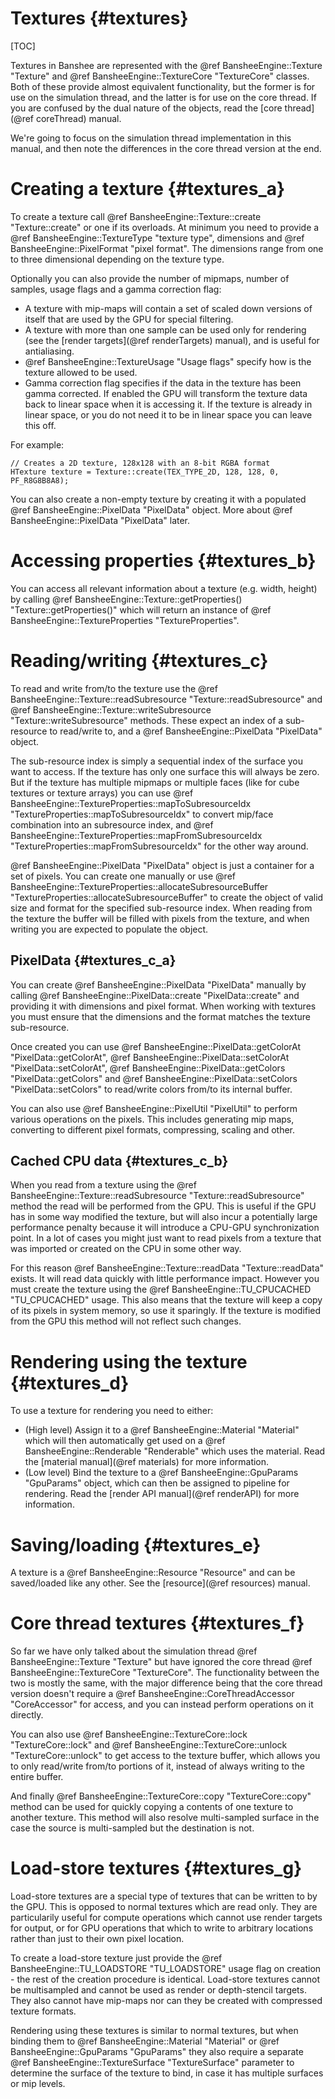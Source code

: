 Textures									{#textures}
===============
[TOC]

Textures in Banshee are represented with the @ref BansheeEngine::Texture "Texture" and @ref BansheeEngine::TextureCore "TextureCore" classes. Both of these provide almost equivalent functionality, but the former is for use on the simulation thread, and the latter is for use on the core thread. If you are confused by the dual nature of the objects, read the [core thread](@ref coreThread) manual. 

We're going to focus on the simulation thread implementation in this manual, and then note the differences in the core thread version at the end.

# Creating a texture {#textures_a}
To create a texture call @ref BansheeEngine::Texture::create "Texture::create" or one if its overloads. At minimum you need to provide a @ref BansheeEngine::TextureType "texture type", dimensions and @ref BansheeEngine::PixelFormat "pixel format". The dimensions range from one to three dimensional depending on the texture type.

Optionally you can also provide the number of mipmaps, number of samples, usage flags and a gamma correction flag:
 - A texture with mip-maps will contain a set of scaled down versions of itself that are used by the GPU for special filtering. 
 - A texture with more than one sample can be used only for rendering (see the [render targets](@ref renderTargets) manual), and is useful for antialiasing.
 - @ref BansheeEngine::TextureUsage "Usage flags" specify how is the texture allowed to be used.
 - Gamma correction flag specifies if the data in the texture has been gamma corrected. If enabled the GPU will transform the texture data back to linear space when it is accessing it. If the texture is already in linear space, or you do not need it to be in linear space you can leave this off.
 
For example:
~~~~~~~~~~~~~{.cpp}
// Creates a 2D texture, 128x128 with an 8-bit RGBA format
HTexture texture = Texture::create(TEX_TYPE_2D, 128, 128, 0, PF_R8G8B8A8);
~~~~~~~~~~~~~ 

You can also create a non-empty texture by creating it with a populated @ref BansheeEngine::PixelData "PixelData" object. More about @ref BansheeEngine::PixelData "PixelData" later.
 
# Accessing properties {#textures_b} 
You can access all relevant information about a texture (e.g. width, height) by calling @ref BansheeEngine::Texture::getProperties() "Texture::getProperties()" which will return an instance of @ref BansheeEngine::TextureProperties "TextureProperties". 
 
# Reading/writing {#textures_c}
To read and write from/to the texture use the @ref BansheeEngine::Texture::readSubresource "Texture::readSubresource" and @ref BansheeEngine::Texture::writeSubresource "Texture::writeSubresource" methods. These expect an index of a sub-resource to read/write to, and a @ref BansheeEngine::PixelData "PixelData" object.

The sub-resource index is simply a sequential index of the surface you want to access. If the texture has only one surface this will always be zero. But if the texture has multiple mipmaps or multiple faces (like for cube textures or texture arrays) you can use @ref BansheeEngine::TextureProperties::mapToSubresourceIdx "TextureProperties::mapToSubresourceIdx" to convert mip/face combination into an subresource index, and @ref BansheeEngine::TextureProperties::mapFromSubresourceIdx "TextureProperties::mapFromSubresourceIdx" for the other way around.

@ref BansheeEngine::PixelData "PixelData" object is just a container for a set of pixels. You can create one manually or use @ref BansheeEngine::TextureProperties::allocateSubresourceBuffer "TextureProperties::allocateSubresourceBuffer" to create the object of valid size and format for the specified sub-resource index. When reading from the texture the buffer will be filled with pixels from the texture, and when writing you are expected to populate the object.

## PixelData {#textures_c_a}
You can create @ref BansheeEngine::PixelData "PixelData" manually by calling @ref BansheeEngine::PixelData::create "PixelData::create" and providing it with dimensions and pixel format. When working with textures you must ensure that the dimensions and the format matches the texture sub-resource.

Once created you can use @ref BansheeEngine::PixelData::getColorAt "PixelData::getColorAt", @ref BansheeEngine::PixelData::setColorAt "PixelData::setColorAt", @ref BansheeEngine::PixelData::getColors "PixelData::getColors" and @ref BansheeEngine::PixelData::setColors "PixelData::setColors" to read/write colors from/to its internal buffer.

You can also use @ref BansheeEngine::PixelUtil "PixelUtil" to perform various operations on the pixels. This includes generating mip maps, converting to different pixel formats, compressing, scaling and other.

## Cached CPU data {#textures_c_b}
When you read from a texture using the @ref BansheeEngine::Texture::readSubresource "Texture::readSubresource" method the read will be performed from the GPU. This is useful if the GPU has in some way modified the texture, but will also incur a potentially large performance penalty because it will introduce a CPU-GPU synchronization point. In a lot of cases you might just want to read pixels from a texture that was imported or created on the CPU in some other way.

For this reason @ref BansheeEngine::Texture::readData "Texture::readData" exists. It will read data quickly with little performance impact. However you must create the texture using the @ref BansheeEngine::TU_CPUCACHED "TU_CPUCACHED" usage. This also means that the texture will keep a copy of its pixels in system memory, so use it sparingly. If the texture is modified from the GPU this method will not reflect such changes.

# Rendering using the texture {#textures_d}
To use a texture for rendering you need to either:
 - (High level) Assign it to a @ref BansheeEngine::Material "Material" which will then automatically get used on a @ref BansheeEngine::Renderable "Renderable" which uses the material. Read the [material manual](@ref materials) for more information.
 - (Low level) Bind the texture to a @ref BansheeEngine::GpuParams "GpuParams" object, which can then be assigned to pipeline for rendering. Read the [render API manual](@ref renderAPI) for more information.

# Saving/loading {#textures_e}
A texture is a @ref BansheeEngine::Resource "Resource" and can be saved/loaded like any other. See the [resource](@ref resources) manual.

# Core thread textures {#textures_f}
So far we have only talked about the simulation thread @ref BansheeEngine::Texture "Texture" but have ignored the core thread @ref BansheeEngine::TextureCore "TextureCore". The functionality between the two is mostly the same, with the major difference being that the core thread version doesn't require a @ref BansheeEngine::CoreThreadAccessor "CoreAccessor" for access, and you can instead perform operations on it directly.

You can also use @ref BansheeEngine::TextureCore::lock "TextureCore::lock" and @ref BansheeEngine::TextureCore::unlock "TextureCore::unlock" to get access to the texture buffer, which allows you to only read/write from/to portions of it, instead of always writing to the entire buffer.

And finally @ref BansheeEngine::TextureCore::copy "TextureCore::copy" method can be used for quickly copying a contents of one texture to another texture. This method will also resolve multi-sampled surface in the case the source is multi-sampled but the destination is not.

# Load-store textures {#textures_g}
Load-store textures are a special type of textures that can be written to by the GPU. This is opposed to normal textures which are read only. They are particularily useful for compute operations which cannot use render targets for output, or for GPU operations that which to write to arbitrary locations rather than just to their own pixel location.

To create a load-store texture just provide the @ref BansheeEngine::TU_LOADSTORE "TU_LOADSTORE" usage flag on creation - the rest of the creation procedure is identical. Load-store textures cannot be multisampled and cannot be used as render or depth-stencil targets. They also cannot have mip-maps nor can they be created with compressed texture formats.

Rendering using these textures is similar to normal textures, but when binding them to @ref BansheeEngine::Material "Material" or @ref BansheeEngine::GpuParams "GpuParams" they also require a separate @ref BansheeEngine::TextureSurface "TextureSurface" parameter to determine the surface of the texture to bind, in case it has multiple surfaces or mip levels.